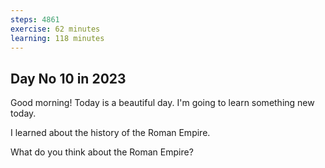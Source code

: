 ```yaml
---
steps: 4861
exercise: 62 minutes
learning: 118 minutes
---
```

## Day No 10 in 2023
Good morning! Today is a beautiful day.
I'm going to learn something new today.

I learned about the history of the Roman Empire.

What do you think about the Roman Empire?
